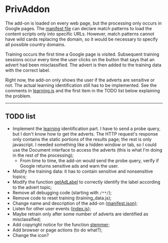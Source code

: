 # PrivAddon

The add-on is loaded on every web page, but the processing only occurs in Google pages. The [manifest file](./manifest.json.html) can declare match patterns to load the content scripts only into specific URLs. However, match patterns cannot have wild cards replacing the domain, so it would be necessary to specify all possible country domains.

Training occurs the first time a Google page is visited. Subsequent training sessions occur every time the user clicks on the button that says that an advert had been misclassified. The advert is then added to the training data with the correct label.

Right now, the add-on only shows the user if the adverts are sensitive or not. The actual learning identification still has to be implemented. See the comments in [learning.js](./learning.js.html#line19) and the first item in the TODO list below explaining the problem.


---


## TODO list

* Implement the [learning](./learning.js.html) identification part. I have to send a probe query, but I don't know how to get the adverts. The HTTP request's response only contains the static portions of the results page; the rest is only javascript. I needed something like a hidden window or tab, so I could use the Document interface to access the adverts (this is what I'm doing in the rest of the processing);
	* From time to time, the add-on would send the probe query, verify if Google returns sensitive ads and warn the user.
* Modify the training data: it has to contain sensitive and nonsensitive topics;
* Modify the function [getAdLabel](./global.html#getAdLabel) to correctly identify the label according to the advert topic;
* Remove all debugging code (starting with `/**/`);
* Remove code to reset training (training_data.js);
* Change name and description of the add-on \([manifest.json](./manifest.json.html)\);
* Listen for other user events \([index.js](./index.js.html)\);
* Maybe retrain only after some number of adverts are identified as misclassified;
* Add copyright notice for the function [stemmer](./ad_processing.js.html#line225);
* Add browser or page actions (to do what?);
* Change the icon?